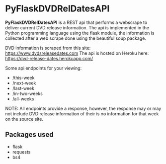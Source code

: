 # PyFlaskDVDRelDatesAPI

**PyFlaskDVDRelDatesAPI** is a REST api that performs a webscrape to deliver current DVD release information. The api is implemented in the Python programming language using the flask module, the information is collected after a web scrape done using the beautiful soup package.

DVD information is scraped from this site: https://www.dvdsreleasedates.com
The api is hosted on Heroku here: https://dvd-release-dates.herokuapp.com/

Some api endpoints for your viewing:
- /this-week
- /next-week
- /last-week
- /in-two-weeks
- /all-weeks

NOTE: All endpoints provide a response, however, the response may or may not include DVD release information of their is no information for that week on the source site.

## Packages used
- flask
- requests
- bs4
